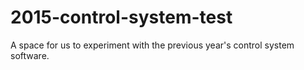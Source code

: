 # 2015-control-system-test
A space for us to experiment with the previous year's control system software.
